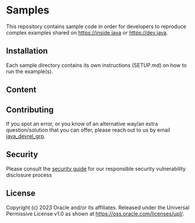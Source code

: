 # Samples

This repository contains sample code in order for developers to reproduce complex examples shared on https://inside.java or https://dev.java.

## Installation

Each sample directory contains its own instructions (SETUP.md) on how to run the example(s).

## Content

<!--- Contains a list of  directories and link to published article -->

## Contributing

If you spot an error, or you know of an alternative way/an extra question/solution that you can offer, please reach out to us by email [java_devrel_grp](mailto:java_devrel_grp@oracle.com).

## Security

Please consult the [security guide](./SECURITY.md) for our responsible security vulnerability disclosure process

## License

Copyright (c) 2023 Oracle and/or its affiliates.
Released under the Universal Permissive License v1.0 as shown at
<https://oss.oracle.com/licenses/upl/>.
